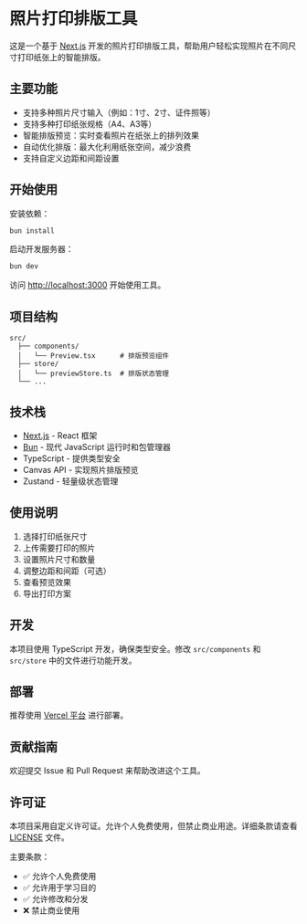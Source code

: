 # 照片打印排版工具

这是一个基于 [Next.js](https://nextjs.org) 开发的照片打印排版工具，帮助用户轻松实现照片在不同尺寸打印纸张上的智能排版。

## 主要功能

- 支持多种照片尺寸输入（例如：1寸、2寸、证件照等）
- 支持多种打印纸张规格（A4、A3等）
- 智能排版预览：实时查看照片在纸张上的排列效果
- 自动优化排版：最大化利用纸张空间，减少浪费
- 支持自定义边距和间距设置

## 开始使用

安装依赖：

```bash
bun install
```

启动开发服务器：

```bash
bun dev
```

访问 [http://localhost:3000](http://localhost:3000) 开始使用工具。

## 项目结构

```
src/
  ├── components/
  │   └── Preview.tsx      # 排版预览组件
  ├── store/
  │   └── previewStore.ts  # 排版状态管理
  └── ...
```

## 技术栈

- [Next.js](https://nextjs.org/) - React 框架
- [Bun](https://bun.sh/) - 现代 JavaScript 运行时和包管理器
- TypeScript - 提供类型安全
- Canvas API - 实现照片排版预览
- Zustand - 轻量级状态管理

## 使用说明

1. 选择打印纸张尺寸
2. 上传需要打印的照片
3. 设置照片尺寸和数量
4. 调整边距和间距（可选）
5. 查看预览效果
6. 导出打印方案

## 开发

本项目使用 TypeScript 开发，确保类型安全。修改 `src/components` 和 `src/store` 中的文件进行功能开发。

## 部署

推荐使用 [Vercel 平台](https://vercel.com/new) 进行部署。

## 贡献指南

欢迎提交 Issue 和 Pull Request 来帮助改进这个工具。

## 许可证

本项目采用自定义许可证。允许个人免费使用，但禁止商业用途。详细条款请查看 [LICENSE](./LICENSE) 文件。

主要条款：

- ✅ 允许个人免费使用
- ✅ 允许用于学习目的
- ✅ 允许修改和分发
- ❌ 禁止商业使用
